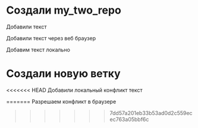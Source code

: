 ﻿# Создали my_two_repo

 Добавили текст

 Добавили текст через веб браузер

 Добавим текст локально

 # Создали новую ветку

<<<<<<< HEAD
 Добавили локальный конфликт текст
    
=======
 Разрешаем конфликт в браузере
>>>>>>> 7dd57a201eb33b53ad0d2c559ecec763a05bbf6c
 
 

 



